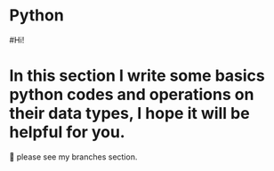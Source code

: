# Python
#Hi!
# In this section I write some basics python codes and operations on their data types, I hope it will be helpful for you.
🙏 please see my branches section.
